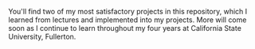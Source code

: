 You'll find two of my most satisfactory projects in this repository, which I learned from lectures and implemented into my projects. 
More will come soon as I continue to learn throughout my four years at California State University, Fullerton.
